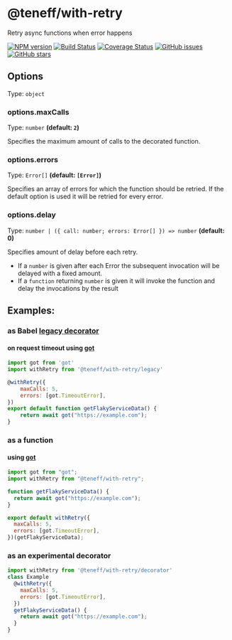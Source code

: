 # @teneff/with-retry

Retry async functions when error happens

[![NPM version][npm-img-latest]][npm-url]
[![Build Status][build-img]][build-url]
[![Coverage Status][coverage-image]][coverage-url]
[![GitHub issues][issues-image]][issues-url]
[![GitHub stars][github-stars-img]][github-stars-url]

## Options

Type: `object`

### options.maxCalls

Type: `number` **(default: `2`)**

Specifies the maximum amount of calls to the decorated function.

### options.errors

Type: `Error[]` **(default: `[Error]`)**

Specifies an array of errors for which the function should be retried. If the default option is used it will be retried for every error.

### options.delay

Type: `number | ({ call: number; errors: Error[] }) => number` **(default: 0)**

Specifies amount of delay before each retry.

- If a `number` is given after each Error the subsequent invocation will be delayed with a fixed amount.
- If a `function` returning `number` is given it will invoke the function and delay the invocations by the result

## Examples:

### as Babel [legacy decorator][legacy]

#### on request timeout using [got][got]

```javascript
import got from 'got'
import withRetry from '@teneff/with-retry/legacy'

@withRetry({
    maxCalls: 5,
    errors: [got.TimeoutError],
})
export default function getFlakyServiceData() {
    return await got("https://example.com");
}
```

### as a function

#### using [got][got]

```javascript
import got from "got";
import withRetry from "@teneff/with-retry";

function getFlakyServiceData() {
  return await got("https://example.com");
}

export default withRetry({
  maxCalls: 5,
  errors: [got.TimeoutError],
})(getFlakyServiceData);
```

### as an experimental decorator

```javascript
import withRetry from '@teneff/with-retry/decorator'
class Example
  @withRetry({
    maxCalls: 5,
    errors: [got.TimeoutError],
  })
  getFlakyServiceData() {
    return await got("https://example.com");
  }
}
```

[got]: http://npmjs.com/package/got
[legacy]: https://babeljs.io/docs/en/babel-plugin-proposal-decorators#legacy
[npm-img-latest]: https://img.shields.io/npm/v/@teneff/with-retry/latest.svg?logo=npm&style=flat
[npm-img-next]: https://img.shields.io/npm/v/@teneff/with-retry/next.svg?logo=npm&style=flat
[npm-url]: https://www.npmjs.com/package/@teneff/with-retry
[build-img]: https://github.com/teneff/withRetry/actions/workflows/master.yml/badge.svg?branch=master
[build-url]: https://github.com/teneff/withRetry/actions?query=branch%3Amaster
[coverage-image]: https://img.shields.io/codecov/c/github/Teneff/withRetry/master.svg?logo=codecov&style=flat
[coverage-url]: https://codecov.io/gh/Teneff/withRetry/branch/master
[issues-image]: https://img.shields.io/github/issues/Teneff/withRetry/bug.svg?logo=github&style=flat
[issues-url]: https://github.com/teneff/withRetry/issues
[github-stars-img]: https://img.shields.io/github/stars/teneff/withRetry.svg?logo=github&logoColor=fff
[github-stars-url]: https://github.com/teneff/withRetry/stargazers
